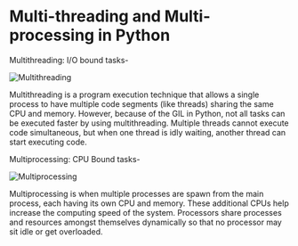 # Multi-threading and Multi-processing in Python

Multithreading: I/O bound tasks-

![Multithreading](https://github.com/ShubhiGupta15/Multi-threading-and-Multi-processing/tree/main/Images)

Multithreading is a program execution technique that allows a single process to have multiple code segments (like threads) sharing the same CPU and memory. However, because of the GIL in Python, not all tasks can be executed faster by using multithreading. Multiple threads cannot execute code simultaneous, but when one thread is idly waiting, another thread can start executing code.

Multiprocessing: CPU Bound tasks-

![Multiprocessing](https://github.com/ShubhiGupta15/Multi-threading-and-Multi-processing/tree/main/Images)

Multiprocessing is when multiple processes are spawn from the main process, each having its own CPU and memory. These additional CPUs help increase the computing speed of the system. Processors share processes and resources amongst themselves dynamically so that no processor may sit idle or get overloaded.



